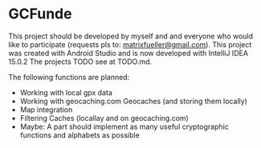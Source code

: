 # GCFunde

This project should be developed by myself and and everyone who would like to participate (requests pls to: matrixfueller@gmail.com).
This project was created with Android Studio and is now developed with IntelliJ IDEA 15.0.2
The projects TODO see at TODO.md.

The following functions are planned:
- Working with local gpx data
- Working with geocaching.com Geocaches (and storing them locally)
- Map integration
- Filtering Caches (locallay and on geocaching.com)
- Maybe: A part should implement as many useful cryptographic functions and alphabets as possible
